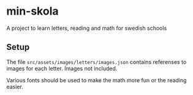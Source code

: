 # min-skola

A project to learn letters, reading and math for swedish schools

## Setup
The file ```src/assets/images/letters/images.json``` contains referenses to images for each letter.
Images not included.

Various fonts should be used to make the math more fun or the reading easier.

